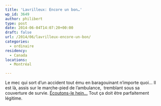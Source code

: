```yaml
---
title: 'Lavrilleux: Encore un bon…'
wp_id: 3649
author: philibert
type: post
date: 2014-06-04T14:07:20+00:00
draft: false
url: /2014/06/lavrilleux-encore-un-bon/
categories:
  - ordinaire
residency:
  - Canada
locations:
  - Montréal

---
```

Le mec qui sort d&rsquo;un accident tout ému en baragouinant n&rsquo;importe quoi&#8230; Il est là, assis sur le marche-pied de l&rsquo;ambulance,  tremblant sous sa couverture de survie. <a title="Lavrilleux : « Personne n'a eu le courage de dire stop à Sarkozy »" href="http://www.lemonde.fr/politique/article/2014/06/04/lavrilleux-personne-n-a-eu-le-courage-de-dire-stop-a-sarkozy_4431914_823448.html" target="_blank">Écoutons-le hein&#8230;</a> Tout ça doit être parfaitement légitime.

&nbsp;